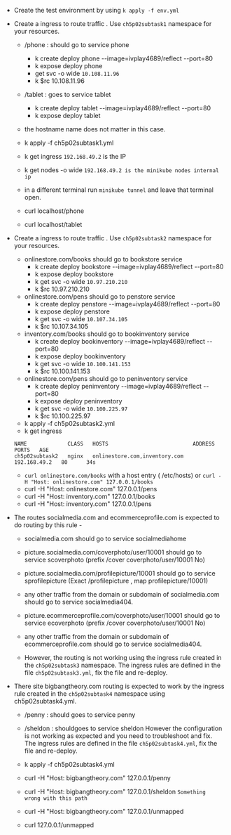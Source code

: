 - Create the test environment by using `k apply -f env.yml`

- Create a ingress to route traffic . Use `ch5p02subtask1` namespace for your resources.
    - /phone : should go to service phone
        - k create deploy phone --image=ivplay4689/reflect --port=80
        - k expose deploy phone
        - get svc -o wide `10.108.11.96`
        - k $rc 10.108.11.96
    - /tablet : goes to service tablet
        - k create deploy tablet --image=ivplay4689/reflect --port=80
        - k expose deploy tablet
    
    - the hostname name does not matter in this case.
    - k apply -f ch5p02subtask1.yml
    - k get ingress `192.168.49.2` is the IP
    - k get nodes -o wide `192.168.49.2 is the minikube nodes internal ip`
    - in a different terminal run `minikube tunnel` and leave that terminal open.
    - curl localhost/phone
    - curl localhost/tablet

- Create a ingress to route traffic . Use `ch5p02subtask2` namespace for your resources.
    - onlinestore.com/books should go to bookstore service
        - k create deploy bookstore --image=ivplay4689/reflect --port=80
        - k expose deploy bookstore
        - k get svc -o wide `10.97.210.210`
        - k $rc 10.97.210.210
    - onlinestore.com/pens should go to penstore service
        - k create deploy penstore --image=ivplay4689/reflect --port=80
        - k expose deploy penstore
        - k get svc -o wide `10.107.34.105`
        - k $rc 10.107.34.105
    - inventory.com/books should go to bookinventory service
        - k create deploy bookinventory --image=ivplay4689/reflect --port=80
        - k expose deploy bookinventory
        - k get svc -o wide `10.100.141.153`
        - k $rc 10.100.141.153
    - onlinestore.com/pens should go to peninventory service
        - k create deploy peninventory --image=ivplay4689/reflect --port=80
        - k expose deploy peninventory
        - k get svc -o wide `10.100.225.97`
        - k $rc 10.100.225.97
    - k apply -f ch5p02subtask2.yml
    - k get ingress
    ```
    NAME             CLASS   HOSTS                           ADDRESS        PORTS   AGE
    ch5p02subtask2   nginx   onlinestore.com,inventory.com   192.168.49.2   80      34s
    ```
    - `curl onlinestore.com/books` with a host entry ( /etc/hosts) or `curl -H "Host: onlinestore.com" 127.0.0.1/books`
    - curl -H "Host: onlinestore.com" 127.0.0.1/pens
    - curl -H "Host: inventory.com" 127.0.0.1/books
    - curl -H "Host: inventory.com" 127.0.0.1/pens

- The routes socialmedia.com and ecommerceprofile.com is expected to do routing by this rule - 
    - socialmedia.com should go to service socialmediahome
    - picture.socialmedia.com/coverphoto/user/10001 should go to service scoverphoto (prefix /cover	coverphoto/user/10001	No)
    - picture.socialmedia.com/profilepicture/10001 should go to service sprofilepicture (Exact /profilepicture , map profilepicture/10001)

    - any other traffic from the domain or subdomain of socialmedia.com should go to service socialmedia404.
    - picture.ecommerceprofile.com/coverphoto/user/10001 should go to service ecoverphoto (prefix /cover	coverphoto/user/10001	No)
    - any other traffic from the domain or subdomain of ecommerceprofile.com should go to service socialmedia404.
    - However, the routing is not working using the ingress rule created in the `ch5p02subtask3` namespace. The ingress rules are defined in the file `ch5p02subtask3.yml`, fix the file and re-deploy.

- There site bigbangtheory.com routing is expected to work by the ingress rule created in the `ch5p02subtask4` namespace using ch5p02subtask4.yml.
    - /penny : should goes to service penny
    - /sheldon : shouldgoes to service sheldon
    However the configuration is not working as expected and you need to troubleshoot and fix. The ingress rules are defined in the file `ch5p02subtask4.yml`, fix the file and re-deploy.
    
    - k apply -f ch5p02subtask4.yml
    - curl -H "Host: bigbangtheory.com" 127.0.0.1/penny
    - curl -H "Host: bigbangtheory.com" 127.0.0.1/sheldon `Something wrong with this path`
    - curl -H "Host: bigbangtheory.com" 127.0.0.1/unmapped
    - curl 127.0.0.1/unmapped
 